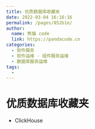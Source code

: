 ```yaml
---
title: 优质数据库收藏夹
date: 2022-03-04 16:16:16
permalink: /pages/852b1e/
author: 
  name: 熊猫 code
  link: https://pandacode.cn
categories: 
  - 软件服务
  - 软件运维 - 组件服务运维
  - 数据库服务运维
tags: 
  - 
---
```


# 优质数据库收藏夹

- ClickHouse
